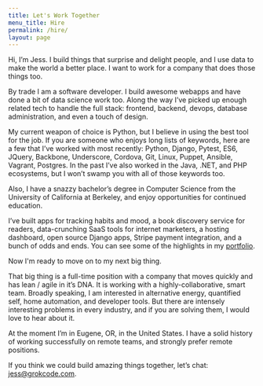```yaml
---
title: Let's Work Together
menu_title: Hire
permalink: /hire/
layout: page
---
```



Hi, I’m Jess. I build things that surprise and delight people, and I use data to make the world a better place. I want to work for a company that does those things too.

By trade I am a software developer. I build awesome webapps and have done a bit of data science work too. Along the way I’ve picked up enough related tech to handle the full stack: frontend, backend, devops, database administration, and even a touch of design.

My current weapon of choice is Python, but I believe in using the best tool for the job. If you are someone who enjoys long lists of keywords, here are a few that I’ve worked with most recently: Python, Django, Pytest, ES6, JQuery, Backbone, Underscore, Cordova, Git, Linux, Puppet, Ansible, Vagrant, Postgres. In the past I’ve also worked in the Java, .NET, and PHP ecosystems, but I won’t swamp you with all of those keywords too.

Also, I have a snazzy bachelor’s degree in Computer Science from the University of California at Berkeley, and enjoy opportunities for continued education.

I’ve built apps for tracking habits and mood, a book discovery service for readers, data-crunching SaaS tools for internet marketers, a hosting dashboard, open source Django apps, Stripe payment integration, and a bunch of odds and ends. You can see some of the highlights in my [portfolio](http://grokcode.com/programmer-portfolio/).

Now I'm ready to move on to my next big thing.

That big thing is a full-time position with a company that moves quickly and has lean / agile in it’s DNA. It is working with a highly-collaborative, smart team. Broadly speaking, I am interested in alternative energy, quantified self, home automation, and developer tools. But there are intensely interesting problems in every industry, and if you are solving them, I would love to hear about it.

At the moment I’m in Eugene, OR, in the United States. I have a solid history of working successfully on remote teams, and strongly prefer remote positions.

If you think we could build amazing things together, let’s chat: [jess@grokcode.com](mailto:jess@grokcode.com).
